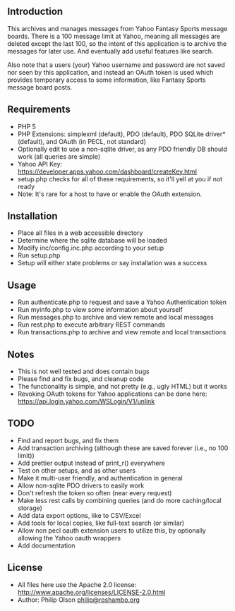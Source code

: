 Introduction
------------

This archives and manages messages from Yahoo Fantasy Sports message boards. There is a 100 message limit at 
Yahoo, meaning all messages are deleted except the last 100, so the intent of this application is to archive 
the messages for later use. And eventually add useful features like search.

Also note that a users (your) Yahoo username and password are not
saved nor seen by this application, and instead an OAuth token is
used which provides temporary access to some information, like
Fantasy Sports message board posts.

Requirements
------------

* PHP 5
* PHP Extensions: simplexml (default), PDO (default), PDO SQLite driver* (default), and OAuth (in PECL, not standard)
* Optionally edit to use a non-sqlite driver, as any PDO friendly DB should work (all queries are simple)
* Yahoo API Key: <https://developer.apps.yahoo.com/dashboard/createKey.html>
* setup.php checks for all of these requirements, so it'll yell at you if not ready
* Note: It's rare for a host to have or enable the OAuth extension.

Installation
------------

* Place all files in a web accessible directory
* Determine where the sqlite database will be loaded
* Modify inc/config.inc.php according to your setup
* Run setup.php
* Setup will either state problems or say installation was a success

Usage
------------

* Run authenticate.php to request and save a Yahoo Authentication token
* Run myinfo.php to view some information about yourself
* Run messages.php to archive and view remote and local messages
* Run rest.php to execute arbitrary REST commands
* Run transactions.php to archive and view remote and local transactions

Notes
------------

* This is not well tested and does contain bugs
* Please find and fix bugs, and cleanup code
* The functionality is simple, and not pretty (e.g., ugly HTML) but it works
* Revoking OAuth tokens for Yahoo applications can be done here: <https://api.login.yahoo.com/WSLogin/V1/unlink>

TODO
------------

* Find and report bugs, and fix them
* Add transaction archiving (although these are saved forever (i.e., no 100 limit))
* Add prettier output instead of print_r() everywhere
* Test on other setups, and as other users
* Make it multi-user friendly, and authentication in general
* Allow non-sqlite PDO drivers to easily work
* Don't refresh the token so often (near every request)
* Make less rest calls by combining queries (and do more caching/local storage)
* Add data export options, like to CSV/Excel
* Add tools for local copies, like full-text search (or similar) 
* Allow non pecl oauth extension users to utilize this, by optionally allowing the Yahoo oauth wrappers
* Add documentation

License
------------

* All files here use the Apache 2.0 license: <http://www.apache.org/licenses/LICENSE-2.0.html>
* Author: Philip Olson <philip@roshambo.org>
